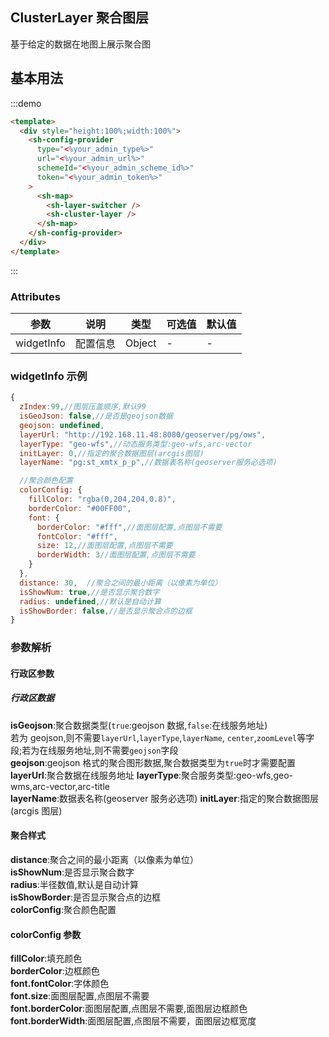 ## ClusterLayer 聚合图层

基于给定的数据在地图上展示聚合图

## 基本用法

:::demo

```html
<template>
  <div style="height:100%;width:100%">
    <sh-config-provider
      type="<%your_admin_type%>"
      url="<%your_admin_url%>"
      schemeId="<%your_admin_scheme_id%>"
      token="<%your_admin_token%>"
    >
      <sh-map>
        <sh-layer-switcher />
        <sh-cluster-layer />
      </sh-map>
    </sh-config-provider>
  </div>
</template>
```

:::

### Attributes

| 参数       | 说明     | 类型   | 可选值 | 默认值 |
| ---------- | -------- | ------ | ------ | ------ |
| widgetInfo | 配置信息 | Object | -      | -      |

### widgetInfo 示例

```javascript
{
  zIndex:99,//图层压盖顺序,默认99
  isGeoJson: false,//是否是geojson数据
  geojson: undefined,
  layerUrl: "http://192.168.11.48:8080/geoserver/pg/ows",
  layerType: "geo-wfs",//动态服务类型:geo-wfs,arc-vector
  initLayer: 0,//指定的聚合数据图层(arcgis图层)
  layerName: "pg:st_xmtx_p_p",//数据表名称(geoserver服务必选项)

  //聚合颜色配置
  colorConfig: {
    fillColor: "rgba(0,204,204,0.8)",
    borderColor: "#00FF00",
    font: {
      borderColor: "#fff",//面图层配置,点图层不需要
      fontColor: "#fff",
      size: 12,//面图层配置,点图层不需要
      borderWidth: 3//面图层配置,点图层不需要
    }
  },
  distance: 30,  //聚合之间的最小距离（以像素为单位）
  isShowNum: true,//是否显示聚合数字
  radius: undefined,//默认是自动计算
  isShowBorder: false,//是否显示聚合点的边框
}
```

### 参数解析

#### 行政区参数

##### 行政区数据

**isGeojson**:聚合数据类型(`true`:geojson 数据,`false`:在线服务地址)  
若为 geojson,则不需要`layerUrl`,`layerType`,`layerName`,
`center`,`zoomLevel`等字段;若为在线服务地址,则不需要`geojson`字段  
**geojson**:geojson 格式的聚合图形数据,聚合数据类型为`true`时才需要配置  
**layerUrl**:聚合数据在线服务地址
**layerType**:聚合服务类型:geo-wfs,geo-wms,arc-vector,arc-title  
**layerName**:数据表名称(geoserver 服务必选项)
**initLayer**:指定的聚合数据图层(arcgis 图层)

#### 聚合样式

**distance**:聚合之间的最小距离（以像素为单位）  
**isShowNum**:是否显示聚合数字  
**radius**:半径数值,默认是自动计算  
**isShowBorder**:是否显示聚合点的边框  
**colorConfig**:聚合颜色配置

#### colorConfig 参数

**fillColor**:填充颜色  
**borderColor**:边框颜色  
**font.fontColor**:字体颜色  
**font.size**:面图层配置,点图层不需要  
**font.borderColor**:面图层配置,点图层不需要,面图层边框颜色  
**font.borderWidth**:面图层配置,点图层不需要，面图层边框宽度
